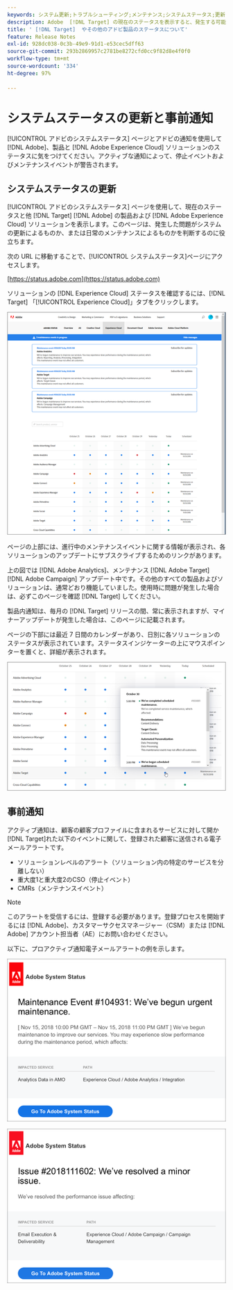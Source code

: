 ```yaml
---
keywords: システム更新;トラブルシューティング;メンテナンス;システムステータス;更新ステータス
description: Adobe  [!DNL Target] の現在のステータスを表示すると、発生する可能性のある問題がシステムの更新によるものなのか、定期メンテナンスによるものかなのかを判断するのに役立ちます。
title: ' [!DNL Target]  やその他のアドビ製品のステータスについて'
feature: Release Notes
exl-id: 928dc038-0c3b-49e9-91d1-e53cec5dff63
source-git-commit: 293b2869957c2781be8272cfd0cc9f82d8e4f0f0
workflow-type: tm+mt
source-wordcount: '334'
ht-degree: 97%

---
```


# システムステータスの更新と事前通知

[!UICONTROL アドビのシステムステータス] ページとアドビの通知を使用して [!DNL Adobe]、製品と [!DNL Adobe Experience Cloud] ソリューションのステータスに気をつけてください。アクティブな通知によって、停止イベントおよびメンテナンスイベントが警告されます。

## システムステータスの更新

[!UICONTROL アドビのシステムステータス] ページを使用して、現在のステータスと他 [!DNL Target] [!DNL Adobe] の製品および [!DNL Adobe Experience Cloud] ソリューションを表示します。このページは、発生した問題がシステムの更新によるものか、または日常のメンテナンスによるものかを判断するのに役立ちます。

次の URL に移動することで、[!UICONTROL システムステータス]ページにアクセスします。

[https://status.adobe.com](https://status.adobe.com)

ソリューションの [!DNL Experience Cloud] ステータスを確認するには、[!DNL Target] 「[!UICONTROL Experience Cloud]」タブをクリックします。

![system_status イメージ](assets/system_status.png)

ページの上部には、進行中のメンテナンスイベントに関する情報が表示され、各ソリューションのアップデートにサブスクライブするためのリンクがあります。

上の図では [!DNL Adobe Analytics]、メンテナンス [!DNL Adobe Target] [!DNL Adobe Campaign] アップデート中です。その他のすべての製品およびソリューションは、通常どおり機能していました。使用時に問題が発生した場合は、必ずこのページを確認 [!DNL Target] してください。

製品内通知は、毎月の [!DNL Target] リリースの間、常に表示されますが、マイナーアップデートが発生した場合は、このページに記載されます。

ページの下部には最近 7 日間のカレンダーがあり、日別に各ソリューションのステータスが表示されています。ステータスインジケーターの上にマウスポインターを置くと、詳細が表示されます。

![system_status_indicator 画像](assets/system_status_indicator.png)

## 事前通知

アクティブ通知は、顧客の顧客プロファイルに含まれるサービスに対して開か [!DNL Target]れた以下のイベントに関して、登録された顧客に送信される電子メールアラートです。

* ソリューションレベルのアラート（ソリューション内の特定のサービスを分離しない）
* 重大度1と重大度2のCSO（停止イベント）
* CMRs（メンテナンスイベント）

>[!NOTE]
>
>このアラートを受信するには、登録する必要があります。登録プロセスを開始するには [!DNL Adobe]、カスタマーサクセスマネージャー（CSM）または [!DNL Adobe] アカウント担当者（AE）にお問い合わせください。

以下に、プロアクティブ通知電子メールアラートの例を示します。

![Proactive 通知1](/help/main/r-release-notes/assets/proactive-notification-1.png)

![Proactive 通知2](/help/main/r-release-notes/assets/proactive-notification-2.png)
